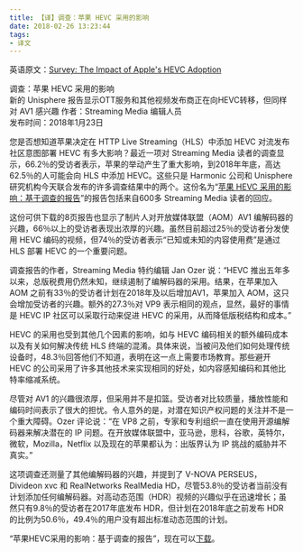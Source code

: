 ```yaml
---
title: 【译】调查：苹果 HEVC 采用的影响
date: 2018-02-26 13:23:44
tags:
- 译文
---
```


英语原文：[Survey: The Impact of Apple's HEVC Adoption](http://www.streamingmedia.com/Articles/Editorial/Featured-Articles/Survey-The-Impact-of-Apples-HEVC-Adoption-122654.aspx)

调查：苹果 HEVC 采用的影响   
新的 Unisphere 报告显示OTT服务和其他视频发布商正在向HEVC转移，但同样对 AV1 感兴趣 
作者：Streaming Media 编辑人员   
发布时间：2018年1月23日

您是否想知道苹果决定在 HTTP Live Streaming（HLS）中添加 HEVC 对流发布社区意图部署 HEVC 有多大影响？最近一项对 Streaming Media 读者的调查显示，66.2％的受访者表示，苹果的举动产生了重大影响，到2018年年底，高达62.5％的人可能会向 HLS 中添加 HEVC。这些只是 Harmonic 公司和 Unisphere 研究机构今天联合发布的许多调查结果中的两个。这份名为“[苹果 HEVC 采用的影响：基于调查的报告](http://www.streamingmedia.com/Research/7694-The-Impact-of-Apple's-HEVC-Adoption-A-Survey-Based-Report.htm)”的报告包括来自600多 Streaming Media 读者的回应。

这份可供下载的8页报告也显示了制片人对开放媒体联盟（AOM）AV1 编解码器的兴趣，66％以上的受访者表现出浓厚的兴趣。虽然目前超过25％的受访者分发使用 HEVC 编码的视频，但74％的受访者表示“已知或未知的内容使用费”是通过 HLS 部署 HEVC 的一个重要问题。

<!-- more -->

调查报告的作者，Streaming Media 特约编辑 Jan Ozer 说：“HEVC 推出五年多以来，总版税费用仍然未知，继续遏制了编解码器的采用。结果，在苹果加入 AOM 之前有33％的受访者计划在2018年及以后增加AV1，苹果加入 AOM，这只会增加受访者的兴趣。额外的27.3％对 VP9 表示相同的观点，显然，最好的事情是 HEVC IP 社区可以采取行动来促进 HEVC 的采用，从而降低版税结构和成本。”

HEVC 的采用也受到其他几个因素的影响，如与 HEVC 编码相关的额外编码成本以及有关如何解决传统 HLS 终端的混淆。具体来说，当被问及他们如何处理传统设备时，48.3％回答他们不知道，表明在这一点上需要市场教育。那些避开 HEVC 的公司采用了许多其他技术来实现相同的好处，如内容感知编码和其他比特率缩减系统。

尽管对 AV1 的兴趣很浓厚，但采用并不是扣篮。受访者对比较质量，播放性能和编码时间表示了很大的担忧。令人意外的是，对潜在知识产权问题的关注并不是一个重大障碍。Ozer 评论说：“在 VP8 之前，专家和专利组织一直在使用开源编解码器来解决潜在的 IP 问题。在开放媒体联盟中，亚马逊，思科，谷歌，英特尔，微软，Mozilla，Netflix 以及现在的苹果都认为：出版界认为 IP 挑战的威胁并不真实。”

这项调查还测量了其他编解码器的兴趣，并提到了 V-NOVA PERSEUS，Divideon xvc 和 RealNetworks RealMedia HD，尽管53.8％的受访者当前没有计划添加任何编解码器。对高动态范围（HDR）视频的兴趣似乎在迅速增长；虽然只有9.8％的受访者在2017年底发布 HDR，但计划在2018年底之前发布 HDR 的比例为50.6％，49.4％的用户没有超出标准动态范围的计划。

“苹果HEVC采用的影响：基于调查的报告”，现在可以[下载](http://www.streamingmedia.com/Research/7694-The-Impact-of-Apple's-HEVC-Adoption-A-Survey-Based-Report.htm)。


